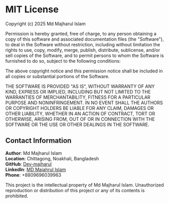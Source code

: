 # MIT License

Copyright (c) 2025 Md Majharul Islam

Permission is hereby granted, free of charge, to any person obtaining a copy
of this software and associated documentation files (the "Software"), to deal
in the Software without restriction, including without limitation the rights
to use, copy, modify, merge, publish, distribute, sublicense, and/or sell
copies of the Software, and to permit persons to whom the Software is
furnished to do so, subject to the following conditions:

The above copyright notice and this permission notice shall be included in all
copies or substantial portions of the Software.

THE SOFTWARE IS PROVIDED "AS IS", WITHOUT WARRANTY OF ANY KIND, EXPRESS OR
IMPLIED, INCLUDING BUT NOT LIMITED TO THE WARRANTIES OF MERCHANTABILITY,
FITNESS FOR A PARTICULAR PURPOSE AND NONINFRINGEMENT. IN NO EVENT SHALL THE
AUTHORS OR COPYRIGHT HOLDERS BE LIABLE FOR ANY CLAIM, DAMAGES OR OTHER
LIABILITY, WHETHER IN AN ACTION OF CONTRACT, TORT OR OTHERWISE, ARISING FROM,
OUT OF OR IN CONNECTION WITH THE SOFTWARE OR THE USE OR OTHER DEALINGS IN THE
SOFTWARE.

## Contact Information

**Author**: Md Majharul Islam  
**Location**: Chittagong, Noakhali, Bangladesh  
**GitHub**: [Dev-majharul](https://github.com/dev-majharul)  
**LinkedIn**: [MD Majahrul Islam ](https://www.linkedin.com/in/md-majharul-islam-samir/)  
**Phone**: +8809696039963

This project is the intellectual property of Md Majharul Islam.
Unauthorized reproduction or distribution of this project or any of its contents is prohibited. 